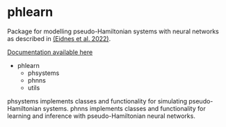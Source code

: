 # phlearn
Package for modelling pseudo-Hamiltonian systems with neural networks as described in [(Eidnes et al. 2022)](https://arxiv.org/pdf/2206.02660.pdf).

[Documentation available here](https://pseudo-Hamiltonian-neural-networks.readthedocs.io/en/latest/)

- phlearn
    + phsystems
    + phnns
    + utils

phsystems implements classes and functionality for simulating pseudo-Hamiltonian systems.
phnns implements classes and functionality for learning and inference with pseudo-Hamiltonian neural networks.
